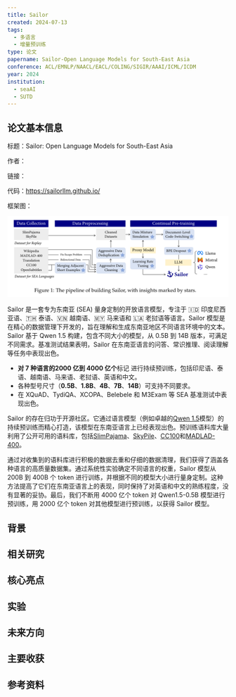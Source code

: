 ```yaml
---
title: Sailor
created: 2024-07-13
tags:
  - 多语言
  - 增量预训练
type: 论文
papername: Sailor-Open Language Models for South-East Asia
conference: ACL/EMNLP/NAACL/EACL/COLING/SIGIR/AAAI/ICML/ICDM
year: 2024
institution:
  - seaAI
  - SUTD
---
```


## 论文基本信息

标题：Sailor: Open Language Models for South-East Asia

作者：

链接：

代码：https://sailorllm.github.io/

框架图：

![](img/Pasted%20image%2020240713155413.png)

Sailor 是一套专为东南亚 (SEA) 量身定制的开放语言模型，专注于 🇮🇩 印度尼西亚语、🇹🇭 泰语、🇻🇳 越南语、🇲🇾 马来语和 🇱🇦 老挝语等语言。Sailor 模型是在精心的数据管理下开发的，旨在理解和生成东南亚地区不同语言环境中的文本。Sailor 基于 Qwen 1.5 构建，包含不同大小的模型，从 0.5B 到 14B 版本，可满足不同需求。基准测试结果表明，Sailor 在东南亚语言的问答、常识推理、阅读理解等任务中表现出色。

- **对 7 种语言的2000 亿到 4000 亿个**标记 进行持续预训练，包括印尼语、泰语、越南语、马来语、老挝语、英语和中文。
- 各种型号尺寸（**0.5B**、**1.8B**、**4B**、**7B**、**14B**）可支持不同要求。
- 在 XQuAD、TydiQA、XCOPA、Belebele 和 M3Exam 等 SEA 基准测试中表现出色。

Sailor 的存在归功于开源社区。它通过语言模型（例如卓越的[Qwen 1.5](https://qwenlm.github.io/blog/qwen1.5/)模型）的持续预训练而精心打造，该模型在东南亚语言上已经表现出色。预训练语料库大量利用了公开可用的语料库，包括[SlimPajama](https://huggingface.co/datasets/cerebras/SlimPajama-627B)、[SkyPile](https://huggingface.co/datasets/Skywork/SkyPile-150B)、[CC100](https://huggingface.co/datasets/cc100)和[MADLAD-400](https://huggingface.co/datasets/allenai/MADLAD-400)。

通过对收集到的语料库进行积极的数据去重和仔细的数据清理，我们获得了涵盖各种语言的高质量数据集。通过系统性实验确定不同语言的权重，Sailor 模型从 200B 到 400B 个 token 进行训练，并根据不同的模型大小进行量身定制。这种方法提高了它们在东南亚语言上的表现，同时保持了对英语和中文的熟练程度，没有显著的妥协。最后，我们不断用 4000 亿个 token 对 Qwen1.5-0.5B 模型进行预训练，用 2000 亿个 token 对其他模型进行预训练，以获得 Sailor 模型。

## 背景



## 相关研究




## 核心亮点



## 实验




## 未来方向



## 主要收获


## 参考资料
